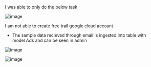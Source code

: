 I was able to only do the below task

![image](https://user-images.githubusercontent.com/6462531/223138805-c035db0e-45a5-45a7-a0a2-41f77e48b117.png)


I am not able to create free trail google cloud account

- The sample data recieved through email is ingested into table with model Ads and can be seen in admin

![image](https://user-images.githubusercontent.com/6462531/223139593-3d918c42-1855-41ec-a8c5-f7bd28b5f2da.png)

![image](https://user-images.githubusercontent.com/6462531/223139728-852cad76-9a00-4960-bb8b-952ddc237455.png)

